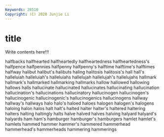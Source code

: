```yaml
---
Keywords: 28510
Copyright: (C) 2020 Junjie Li
---
```


# title

Write contents here!!!
 
halfbacks 
halfhearted 
halfheartedly 
halfheartedness
halfheartedness's 
halfpence 
halfpennies 
halfpenny 
halfpenny's 
halftime 
halftime's 
halftimes 
halfway 
halibut
halibut's 
halibuts 
haling 
halitosis 
halitosis's 
hall 
hall's 
halleluiah 
halleluiah's 
halleluiahs
hallelujah 
hallelujah's 
hallelujahs 
hallmark 
hallmark's 
hallmarked 
hallmarking 
hallmarks 
hallow 
hallowed
hallowing 
hallows 
halls 
hallucinate 
hallucinated 
hallucinates 
hallucinating 
hallucination 
hallucination's 
hallucinations
hallucinatory 
hallucinogen 
hallucinogen's 
hallucinogenic 
hallucinogenic's 
hallucinogenics 
hallucinogens 
hallway 
hallway's 
hallways
halo 
halo's 
haloed 
haloes 
halogen 
halogen's 
halogens 
haloing 
halon 
halos
halt 
halt's 
halted 
halter 
halter's 
haltered 
haltering 
halters 
halting 
haltingly
halts 
halve 
halved 
halves 
halving 
halyard 
halyard's 
halyards 
ham 
ham's
hamburger 
hamburger's 
hamburgers 
hamlet 
hamlet's 
hamlets 
hammed 
hammer 
hammer's 
hammered
hammerhead 
hammerhead's 
hammerheads 
hammering 
hammerings 
